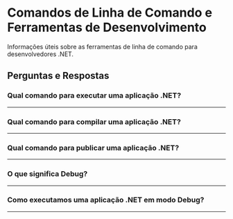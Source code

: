 # Comandos de Linha de Comando e Ferramentas de Desenvolvimento

Informações úteis sobre as ferramentas de linha de comando para desenvolvedores .NET.

## Perguntas e Respostas

### Qual comando para executar uma aplicação .NET?
---
### Qual comando para compilar uma aplicação .NET?
---
### Qual comando para publicar uma aplicação .NET?
---
### O que significa Debug?
---
### Como executamos uma aplicação .NET em modo Debug?
---